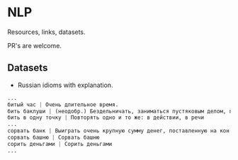 # NLP

Resources, links, datasets.

PR's are welcome.

## Datasets

- Russian idioms with explanation.

```python
...
битый час | Очень длительное время.
бить баклуши | (неодобр.) Бездельничать, заниматься пустяковым делом, праздно шататься; изначально — заниматься совсем простым, лёгким делом.
бить в одну точку | Повторять одно и то же: в действии, в речи
...
сорвать банк | Выиграть очень крупную сумму денег, поставленную на кон
сорвать башню | Сорвать башню
сорить деньгами | Сорить деньгами
...
```
